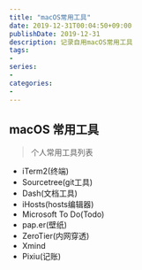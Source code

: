 ```yaml
---
title: "macOS常用工具"
date: 2019-12-31T00:04:50+09:00
publishDate: 2019-12-31
description: 记录自用macOS常用工具
tags:
-
series:
-
categories:
-
---
```


## macOS 常用工具

> 个人常用工具列表

- iTerm2(终端)
- Sourcetree(git工具)
- Dash(文档工具)
- iHosts(hosts编辑器)
- Microsoft To Do(Todo)
- pap.er(壁纸)
- ZeroTier(内网穿透)
- Xmind
- Pixiu(记账)
